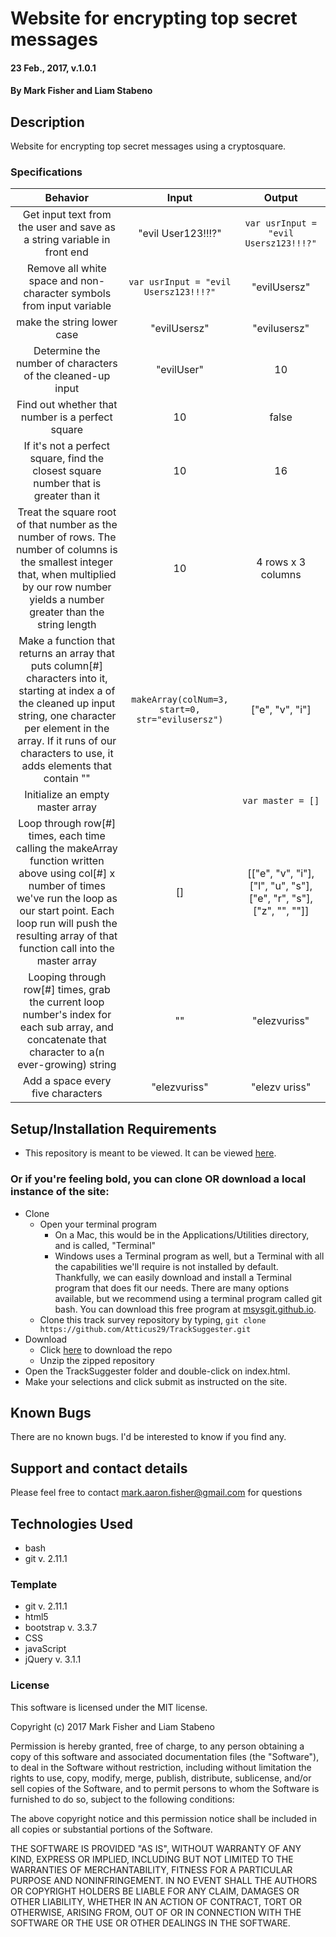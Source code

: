 
# Website for encrypting top secret messages

#### 23 Feb., 2017, v.1.0.1

#### By Mark Fisher and Liam Stabeno

## Description

Website for encrypting top secret messages using a cryptosquare.

### Specifications

|Behavior|Input|Output|
|:---:|:---:|:---:|
|Get input text from the user and save as a string variable in front end|"evil User123!!!?"|`var usrInput = "evil Usersz123!!!?"`|
|Remove all white space and non-character symbols from input variable|`var usrInput = "evil Usersz123!!!?"`|"evilUsersz"|
|make the string lower case|"evilUsersz"|"evilusersz"|
|Determine the number of characters of the cleaned-up input|"evilUser"|10|
|Find out whether that number is a perfect square|10|false|
|If it's not a perfect square, find the closest square number that is greater than it|10|16|
|Treat the square root of that number as the number of rows. The number of columns is the smallest integer that, when multiplied by our row number yields a number greater than the string length |10|4 rows x 3 columns|
|Make a function that returns an array that puts column[#] characters into it, starting at index a of the cleaned up input string, one character per element in the array. If it runs of our characters to use, it adds elements that contain ""|`makeArray(colNum=3, start=0, str="evilusersz")`|["e", "v", "i"]|
|Initialize an empty master array||`var master = []`|
|Loop through row[#] times, each time calling the makeArray function written above using col[#] x number of times we've run the loop as our start point. Each loop run will push the resulting array of that function call into the master array|[]|[["e", "v", "i"],["l", "u", "s"],["e", "r", "s"],["z", "", ""]]|
|Looping through row[#] times, grab the current loop number's index for each sub array, and concatenate that character to a(n ever-growing) string|""|"elezvuriss"|
|Add a space every five characters|"elezvuriss"|"elezv uriss"|

## Setup/Installation Requirements

* This repository is meant to be viewed. It can be viewed [here](https://Atticus29.github.io/cryptosquare).

### Or if you're feeling bold, you can clone OR download a local instance of the site:

* Clone
  * Open your terminal program
    * On a Mac, this would be in the Applications/Utilities directory, and is called, "Terminal"
    * Windows uses a Terminal program as well, but a Terminal with all the capabilities we'll require is not installed by default. Thankfully, we can easily download and install a Terminal program that does fit our needs.
There are many options available, but we recommend using a terminal program called git bash. You can download this free program at [msysgit.github.io](https://git-for-windows.github.io/).
  * Clone this track survey repository by typing, `git clone https://github.com/Atticus29/TrackSuggester.git`
* Download
  * Click [here](https://github.com/Atticus29/cryptosquare/archive/master.zip) to download the repo
  * Unzip the zipped repository
* Open the TrackSuggester folder and double-click on index.html.
* Make your selections and click submit as instructed on the site.


## Known Bugs

There are no known bugs. I'd be interested to know if you find any.

## Support and contact details

Please feel free to contact mark.aaron.fisher@gmail.com for questions

## Technologies Used

* bash
* git v. 2.11.1

### Template
* git v. 2.11.1
* html5
* bootstrap v. 3.3.7
* CSS
* javaScript
* jQuery v. 3.1.1

### License

This software is licensed under the MIT license.

Copyright (c) 2017 Mark Fisher and Liam Stabeno

Permission is hereby granted, free of charge, to any person obtaining a copy
of this software and associated documentation files (the "Software"), to deal
in the Software without restriction, including without limitation the rights
to use, copy, modify, merge, publish, distribute, sublicense, and/or sell
copies of the Software, and to permit persons to whom the Software is
furnished to do so, subject to the following conditions:

The above copyright notice and this permission notice shall be included in all
copies or substantial portions of the Software.

THE SOFTWARE IS PROVIDED "AS IS", WITHOUT WARRANTY OF ANY KIND, EXPRESS OR
IMPLIED, INCLUDING BUT NOT LIMITED TO THE WARRANTIES OF MERCHANTABILITY,
FITNESS FOR A PARTICULAR PURPOSE AND NONINFRINGEMENT. IN NO EVENT SHALL THE
AUTHORS OR COPYRIGHT HOLDERS BE LIABLE FOR ANY CLAIM, DAMAGES OR OTHER
LIABILITY, WHETHER IN AN ACTION OF CONTRACT, TORT OR OTHERWISE, ARISING FROM,
OUT OF OR IN CONNECTION WITH THE SOFTWARE OR THE USE OR OTHER DEALINGS IN THE
SOFTWARE.

